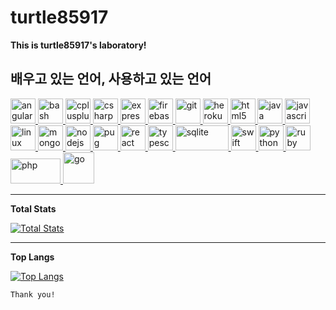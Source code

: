 # turtle85917

**This is turtle85917's laboratory!**

배우고 있는 언어, 사용하고 있는 언어
------------------------------------------------------------------------------------------------------------------------------------------------------------
<p align="left"> <a href="https://angular.io" target="_blank"> <img src="https://devicons.github.io/devicon/devicon.git/icons/angularjs/angularjs-original.svg" alt="angularjs" width="40" height="40"/> </a> <a href="https://www.gnu.org/software/bash/" target="_blank"> <img src="https://www.vectorlogo.zone/logos/gnu_bash/gnu_bash-icon.svg" alt="bash" width="40" height="40"/> </a> <a href="https://www.w3schools.com/cpp/" target="_blank"> <img src="https://devicons.github.io/devicon/devicon.git/icons/cplusplus/cplusplus-original.svg" alt="cplusplus" width="40" height="40"/> </a> <a href="https://www.w3schools.com/cs/" target="_blank"> <img src="https://devicons.github.io/devicon/devicon.git/icons/csharp/csharp-original.svg" alt="csharp" width="40" height="40"/> </a> <a href="https://expressjs.com" target="_blank"> <img src="https://devicons.github.io/devicon/devicon.git/icons/express/express-original-wordmark.svg" alt="express" width="40" height="40"/> </a> <a href="https://firebase.google.com/" target="_blank"> <img src="https://www.vectorlogo.zone/logos/firebase/firebase-icon.svg" alt="firebase" width="40" height="40"/> </a> <a href="https://git-scm.com/" target="_blank"> <img src="https://www.vectorlogo.zone/logos/git-scm/git-scm-icon.svg" alt="git" width="40" height="40"/> </a> <a href="https://heroku.com" target="_blank"> <img src="https://www.vectorlogo.zone/logos/heroku/heroku-icon.svg" alt="heroku" width="40" height="40"/> </a> <a href="https://www.w3.org/html/" target="_blank"> <img src="https://devicons.github.io/devicon/devicon.git/icons/html5/html5-original-wordmark.svg" alt="html5" width="40" height="40"/> </a> <a href="https://www.java.com" target="_blank"> <img src="https://devicons.github.io/devicon/devicon.git/icons/java/java-original-wordmark.svg" alt="java" width="40" height="40"/> </a> <a href="https://developer.mozilla.org/en-US/docs/Web/JavaScript" target="_blank"> <img src="https://devicons.github.io/devicon/devicon.git/icons/javascript/javascript-original.svg" alt="javascript" width="40" height="40"/> </a> <a href="https://www.linux.org/" target="_blank"> <img src="https://devicons.github.io/devicon/devicon.git/icons/linux/linux-original.svg" alt="linux" width="40" height="40"/> </a> <a href="https://www.mongodb.com/" target="_blank"> <img src="https://devicons.github.io/devicon/devicon.git/icons/mongodb/mongodb-original-wordmark.svg" alt="mongodb" width="40" height="40"/> </a> <a href="https://nodejs.org" target="_blank"> <img src="https://devicons.github.io/devicon/devicon.git/icons/nodejs/nodejs-original-wordmark.svg" alt="nodejs" width="40" height="40"/> </a> <a href="https://pugjs.org" target="_blank"> <img src="https://cdn.worldvectorlogo.com/logos/pug.svg" alt="pug" width="40" height="40"/> </a> <a href="https://reactjs.org/" target="_blank"> <img src="https://devicons.github.io/devicon/devicon.git/icons/react/react-original-wordmark.svg" alt="react" width="40" height="40"/> </a> <a href="https://www.typescriptlang.org/" target="_blank"> <img src="https://devicons.github.io/devicon/devicon.git/icons/typescript/typescript-original.svg" alt="typescript" width="40" height="40"/> </a> <a href="https://www.sqlite.org/index.html" target="_blank"> <img src="https://upload.wikimedia.org/wikipedia/commons/3/38/SQLite370.svg" alt="sqlite" width="85" height="40"> </a> <a href="https://developer.apple.com/kr/swift/" target="_blank"> <img src="https://developer.apple.com/swift/images/swift-og.png" alt="swift" width="40" height="40"> </a> <a href="https://docs.python.org/ko/3/tutorial/index.html" target="_blank"> <img src="https://camo.githubusercontent.com/91de473fa3f2f749a56effc3e64f1049d108251f/68747470733a2f2f75706c6f61642e77696b696d656469612e6f72672f77696b6970656469612f636f6d6d6f6e732f7468756d622f632f63332f507974686f6e2d6c6f676f2d6e6f746578742e7376672f37363870782d507974686f6e2d6c6f676f2d6e6f746578742e7376672e706e67" alt="python" width="40" height="40"> </a> <a href="https://www.ruby-lang.org/ko/about/" target="_blank"> <img src="https://upload.wikimedia.org/wikipedia/commons/thumb/7/73/Ruby_logo.svg/1200px-Ruby_logo.svg.png" alt="ruby" width="40" height="40"> </a> <a href="https://namu.wiki/w/PHP" target="_blank"> <img src="https://upload.wikimedia.org/wikipedia/commons/thumb/2/27/PHP-logo.svg/1200px-PHP-logo.svg.png" alt="php" width="80" height="40"> </a> <a href="https://golang.org/"  target="_balnk"> <img src="https://t1.daumcdn.net/cfile/tistory/996E5B4A5D5D79B31A" alt="go" width="50" height="50"> </a> </p>

----------------------------------------------------

**Total Stats**

[![Total Stats](https://github-readme-stats.vercel.app/api?username=turtle85917&show_icons=true&custom_title=Turtle85917&bg_color=F4CD68)](https://github.com/turtle85917)

--------------------------------------------------------------------------------------------------------------------------

**Top Langs**

[![Top Langs](https://github-readme-stats.vercel.app/api/top-langs?username=turtle85917&layout=compact)](https://github.com/turtle85917)

```
Thank you!
```
